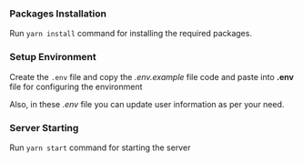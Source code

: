 ### Packages Installation

Run `yarn install` command for installing the required packages.

### Setup Environment

Create the `.env` file and copy the _.env.example_ file code and paste into **.env** file for configuring the environment

Also, in these _.env_ file you can update user information as per your need.

### Server Starting

Run `yarn start` command for starting the server

